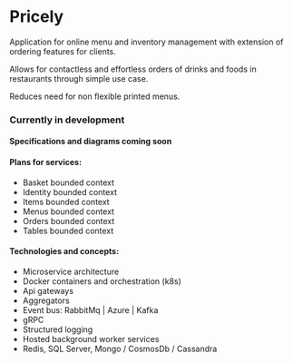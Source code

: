 # Pricely

Application for online menu and inventory management with extension of ordering features for clients.

Allows for contactless and effortless orders of drinks and foods in restaurants through simple use case.

Reduces need for non flexible printed menus.

### Currently in development 
#### Specifications and diagrams coming soon

#### Plans for services:
* Basket bounded context
* Identity bounded context
* Items bounded context
* Menus bounded context
* Orders bounded context
* Tables bounded context

#### Technologies and concepts:
* Microservice architecture
* Docker containers and orchestration (k8s)
* Api gateways
* Aggregators
* Event bus: RabbitMq | Azure | Kafka
* gRPC 
* Structured logging
* Hosted background worker services
* Redis, SQL Server, Mongo / CosmosDb / Cassandra 

